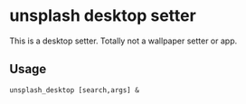 # unsplash desktop setter

This is a desktop setter. Totally not a wallpaper setter or app.

## Usage

```
unsplash_desktop [search,args] &
```